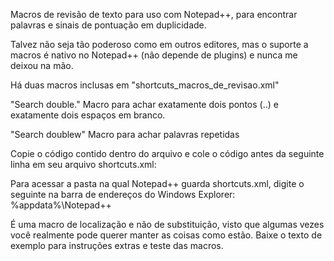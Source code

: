 Macros de revisão de texto para uso com Notepad++, para encontrar palavras e sinais de pontuação em duplicidade.

Talvez não seja tão poderoso como em outros editores, mas o suporte a macros é nativo no Notepad++ (não depende de plugins) e nunca me deixou na mão. 

Há duas macros inclusas em "shortcuts_macros_de_revisao.xml"

"Search double." Macro para achar exatamente dois pontos (..) e exatamente dois espaços em branco.

"Search doublew" Macro para achar palavras repetidas

Copie o código contido dentro do arquivo e cole o código antes da seguinte linha em seu arquivo shortcuts.xml:
    </Macros>
    
Para acessar a pasta na qual Notepad++ guarda shortcuts.xml, digite o seguinte na barra de endereços do Windows Explorer:
%appdata%\Notepad++

É uma macro de localização e não de substituição, visto que algumas vezes você realmente pode querer manter as coisas como estão. Baixe o texto de exemplo para instruções extras e teste das macros.
